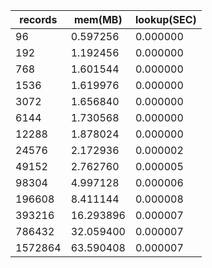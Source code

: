 | records	| mem(MB)	| lookup(SEC)
|---		|---		|---
| 96		| 0.597256	| 0.000000
| 192		| 1.192456	| 0.000000
| 768		| 1.601544	| 0.000000
| 1536		| 1.619976	| 0.000000
| 3072		| 1.656840	| 0.000000
| 6144		| 1.730568	| 0.000000
| 12288		| 1.878024	| 0.000000
| 24576		| 2.172936	| 0.000002
| 49152		| 2.762760	| 0.000005
| 98304		| 4.997128	| 0.000006
| 196608	| 8.411144	| 0.000008
| 393216	| 16.293896 | 0.000007 
| 786432	| 32.059400 | 0.000007
| 1572864	| 63.590408 | 0.000007
